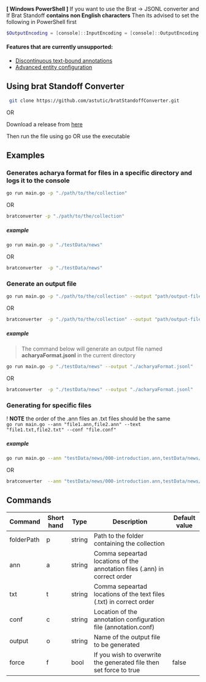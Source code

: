 **[ Windows PowerShell ]** 
If you want to use the Brat → JSONL converter and If Brat Standoff **contains non English characters** Then its advised to set the following in PowerShell first
```powershell
$OutputEncoding = [console]::InputEncoding = [console]::OutputEncoding = New-Object System.Text.UTF8Encoding
```
#### Features that are currently unsupported:
-   [Discontinuous text-bound annotations](https://brat.nlplab.org/standoff.html "https://brat.nlplab.org/standoff.html")
-   [Advanced entity configuration](https://brat.nlplab.org/configuration.html#tool-configuration "https://brat.nlplab.org/configuration.html#tool-configuration")

## Using brat Standoff Converter

```bash
 git clone https://github.com/astutic/bratStandoffConverter.git
 ```
OR 

Download a release from [here](https://github.com/astutic/bratStandoffConverter/releases)

Then run the file using go OR use the executable

## Examples

### Generates acharya format for files in a specific directory and logs it to the console

```bash
go run main.go -p "./path/to/the/collection"
```
OR
```bash
bratconverter -p "./path/to/the/collection"
```

##### example  
```bash
go run main.go -p "./testData/news"
```
OR
```bash
bratconverter  -p "./testData/news"
```


### Generate an output file

```bash
go run main.go -p "./path/to/the/collection" --output "path/output-file-name"
```  
OR
```bash
bratconverter  -p "./path/to/the/collection" --output "path/output-file-name"
```  

##### example
> The command below will generate an output file named **acharyaFormat.jsonl** in the current directory

```bash
go run main.go -p "./testData/news" --output "./acharyaFormat.jsonl"
```
OR
```bash
bratconverter  -p "./testData/news" --output "./acharyaFormat.jsonl"
```

### Generating for specific files

! **NOTE** the order of the .ann files an .txt files should be the same  
`go run main.go --ann "file1.ann,file2.ann" --text "file1.txt,file2.txt" --conf "file.conf"`

##### example  
```bash
go run main.go --ann "testData/news/000-introduction.ann,testData/news/040-text_span_annotation.ann" --text "testData/news/000-introduction.txt,testData/news/040-text_span_annotation.txt" --conf "testData/news/annotation.conf"
```
OR
```bash
bratconverter  --ann "testData/news/000-introduction.ann,testData/news/040-text_span_annotation.ann" --text "testData/news/000-introduction.txt,testData/news/040-text_span_annotation.txt" --conf "testData/news/annotation.conf"
```

## Commands

 Command    | Short hand | Type   | Description                                                               | Default value |   
------------|------------|--------|---------------------------------------------------------------------------|-
 folderPath | p          | string | Path to the folder containing the collection                              |               
 ann        | a          | string | Comma sepeartad locations of the annotation files (.ann) in correct order |               
 txt        | t          | string | Comma sepeartad locations of the text files (.txt) in correct order       |               
 conf       | c          | string | Location of the annotation configuration file (annotation.conf)           |        
 output     | o          | string | Name of the output file to be generated                                   |     
 force      | f          | bool   | If you wish to overwrite the generated file then set force to true        | false         
